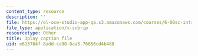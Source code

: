 ```yaml
---
content_type: resource
description: ''
file: https://ol-ocw-studio-app-qa.s3.amazonaws.com/courses/6-00sc-introduction-to-computer-science-and-programming-spring-2011/e613784f8addca908aa576856cd4b488_7BpomdjZ_Os.srt
file_type: application/x-subrip
resourcetype: Other
title: 3play caption file
uid: e613784f-8add-ca90-8aa5-76856cd4b488
---
```

